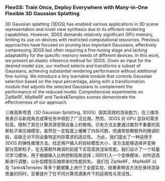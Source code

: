 ### FlexGS: Train Once, Deploy Everywhere with Many-in-One Flexible 3D Gaussian Splatting

3D Gaussian splatting (3DGS) has enabled various applications in 3D scene representation and novel view synthesis due to its efficient rendering capabilities. However, 3DGS demands relatively significant GPU memory, limiting its use on devices with restricted computational resources. Previous approaches have focused on pruning less important Gaussians, effectively compressing 3DGS but often requiring a fine-tuning stage and lacking adaptability for the specific memory needs of different devices. In this work, we present an elastic inference method for 3DGS. Given an input for the desired model size, our method selects and transforms a subset of Gaussians, achieving substantial rendering performance without additional fine-tuning. We introduce a tiny learnable module that controls Gaussian selection based on the input percentage, along with a transformation module that adjusts the selected Gaussians to complement the performance of the reduced model. Comprehensive experiments on ZipNeRF, MipNeRF and Tanks\&Temples scenes demonstrate the effectiveness of our approach.

三维高斯喷洒（3D Gaussian Splatting, 3DGS）因其高效的渲染能力，在三维场景表示与新视角合成等任务中得到了广泛应用。然而，3DGS 对 GPU 显存的需求较高，限制了其在计算资源受限设备上的使用。已有方法主要通过裁剪不重要的高斯粒子来压缩模型，虽然在一定程度上缓解了内存问题，但通常依赖额外的微调阶段，且缺乏对不同设备特定内存需求的适应性。
为此，我们提出了一种适用于 3DGS 的弹性推理方法。给定用户输入的目标模型大小，该方法能够选择并变换部分高斯粒子，在无需额外微调的前提下实现高效渲染性能。我们设计了一个轻量可学习模块，用于根据输入比例控制高斯选择；同时引入一个变换模块，对所选高斯进行调整，以补偿模型压缩带来的性能损失。
我们在 ZipNeRF、MipNeRF 以及 Tanks&Temples 等多个数据集上进行了全面实验，结果表明该方法在保持渲染质量的同时，显著提升了在不同计算资源条件下的适用性与灵活性。
